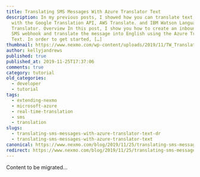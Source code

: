 ```yaml
---
title: Translating SMS Messages With Azure Translator Text
description: In my previous posts, I showed how you can translate text messages
  with the Google Translation API, AWS Translate. and IBM Watson Language
  Translator. Overview In this post, I show you how to create an inbound Nexmo
  SMS webhook and translate the message into English using the Azure Translator
  Text. In order to get started, […]
thumbnail: https://www.nexmo.com/wp-content/uploads/2019/11/TW_Translate-SMS_1200x675.png
author: kellyjandrews
published: true
published_at: 2019-11-25T17:37:06
comments: true
category: tutorial
old_categories:
  - developer
  - tutorial
tags:
  - extending-nexmo
  - microsoft-azure
  - real-time-translation
  - sms
  - translation
slugs:
  - translating-sms-messages-with-azure-translator-text-dr
  - translating-sms-messages-with-azure-translator-text
canonical: https://www.nexmo.com/blog/2019/11/25/translating-sms-messages-with-azure-translator-text-dr
redirect: https://www.nexmo.com/blog/2019/11/25/translating-sms-messages-with-azure-translator-text-dr
---
```

Content to be migrated...